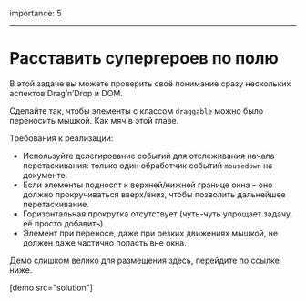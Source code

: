 importance: 5

---

# Расставить супергероев по полю

В этой задаче вы можете проверить своё понимание сразу нескольких аспектов Drag’n’Drop и DOM.

Сделайте так, чтобы элементы с классом `draggable` можно было переносить мышкой. Как мяч в этой главе.

Требования к реализации:

- Используйте делегирование событий для отслеживания начала перетаскивания: только один обработчик событий `mousedown` на документе.
- Если элементы подносят к верхней/нижней границе окна – оно должно прокручиваться вверх/вниз, чтобы позволить дальнейшее перетаскивание.
- Горизонтальная прокрутка отсутствует (чуть-чуть упрощает задачу, её просто добавить).
- Элемент при переносе, даже при резких движениях мышкой, не должен даже частично попасть вне окна.

Демо слишком велико для размещения здесь, перейдите по ссылке ниже.

[demo src="solution"]
